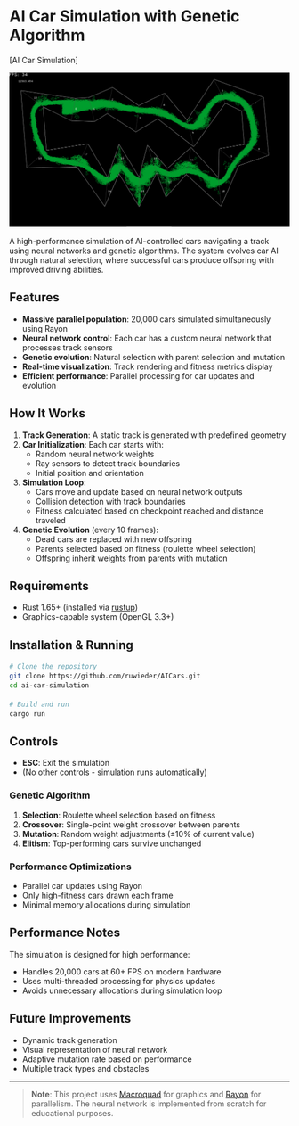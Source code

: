 # AI Car Simulation with Genetic Algorithm

[AI Car Simulation]

![AI Car Simulation](./screenshot.png)

A high-performance simulation of AI-controlled cars navigating a track using neural networks and genetic algorithms. The system evolves car AI through natural selection, where successful cars produce offspring with improved driving abilities.

## Features

- **Massive parallel population**: 20,000 cars simulated simultaneously using Rayon
- **Neural network control**: Each car has a custom neural network that processes track sensors
- **Genetic evolution**: Natural selection with parent selection and mutation
- **Real-time visualization**: Track rendering and fitness metrics display
- **Efficient performance**: Parallel processing for car updates and evolution

## How It Works

1. **Track Generation**: A static track is generated with predefined geometry
2. **Car Initialization**: Each car starts with:
   - Random neural network weights
   - Ray sensors to detect track boundaries
   - Initial position and orientation
3. **Simulation Loop**:
   - Cars move and update based on neural network outputs
   - Collision detection with track boundaries
   - Fitness calculated based on checkpoint reached and distance traveled
4. **Genetic Evolution** (every 10 frames):
   - Dead cars are replaced with new offspring
   - Parents selected based on fitness (roulette wheel selection)
   - Offspring inherit weights from parents with mutation

## Requirements

- Rust 1.65+ (installed via [rustup](https://rustup.rs))
- Graphics-capable system (OpenGL 3.3+)

## Installation & Running

```bash
# Clone the repository
git clone https://github.com/ruwieder/AICars.git
cd ai-car-simulation

# Build and run
cargo run
```

## Controls

- **ESC**: Exit the simulation
- (No other controls - simulation runs automatically)

### Genetic Algorithm
1. **Selection**: Roulette wheel selection based on fitness
2. **Crossover**: Single-point weight crossover between parents
3. **Mutation**: Random weight adjustments (±10% of current value)
4. **Elitism**: Top-performing cars survive unchanged

### Performance Optimizations
- Parallel car updates using Rayon
- Only high-fitness cars drawn each frame
- Minimal memory allocations during simulation

## Performance Notes

The simulation is designed for high performance:
- Handles 20,000 cars at 60+ FPS on modern hardware
- Uses multi-threaded processing for physics updates
- Avoids unnecessary allocations during simulation loop

## Future Improvements

- Dynamic track generation
- Visual representation of neural network
- Adaptive mutation rate based on performance
- Multiple track types and obstacles

---

> **Note**: This project uses [Macroquad](https://github.com/not-fl3/macroquad) for graphics and [Rayon](https://github.com/rayon-rs/rayon) for parallelism. The neural network is implemented from scratch for educational purposes.